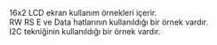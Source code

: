 16x2 LCD ekran kullanım örnekleri içerir.<br>
RW RS E ve Data hatlarının kullanıldığı bir örnek vardır.<br>
I2C tekniğinin kullanıldığı bir örnek vardır.
